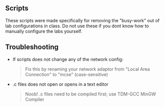 Scripts
---
These scripts were made specifically for removing the "busy-work" out of lab configurations in class. Do not use these if you dont know how to manually configure the labs yourself.


Troubleshooting
---
* If scripts does not change any of the network config:
    > Fix this by renaming your network adaptor from "Local Area Connection" to "mcse" (case-sensitive)
* .c files does not open or opens in a text editor
    > Noob! .c files need to be compiled first; use TDM-GCC MinGW Compiler